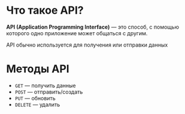 # Что такое API?
**API (Application Programming Interface)** — это способ, с помощью которого одно приложение может общаться с другим.

API обычно используется для получения или отправки данных

# Методы API

- `GET` — получить данные
- `POST` — отправить/создать
- `PUT` — обновить
- `DELETE` — удалить